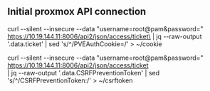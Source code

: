 ## Initial proxmox API connection

curl --silent --insecure --data "username=root@pam&password=" \
https://10.19.144.11:8006/api2/json/access/ticket\
| jq --raw-output '.data.ticket' | sed 's/^/PVEAuthCookie=/' > ~/cookie

curl --silent --insecure --data "username=root@pam&password=" \
https://10.19.144.11:8006/api2/json/access/ticket \
| jq --raw-output '.data.CSRFPreventionToken' | sed 's/^/CSRFPreventionToken:/' > ~/csrftoken
